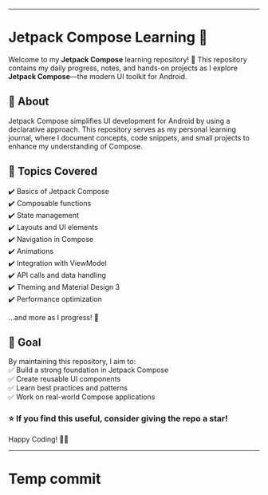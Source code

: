 

---

# Jetpack Compose Learning 🚀

Welcome to my **Jetpack Compose** learning repository! 🎉 This repository contains my daily progress, notes, and hands-on projects as I explore **Jetpack Compose**—the modern UI toolkit for Android.

## 📌 About  
Jetpack Compose simplifies UI development for Android by using a declarative approach. This repository serves as my personal learning journal, where I document concepts, code snippets, and small projects to enhance my understanding of Compose.



## 📖 Topics Covered  
✔️ Basics of Jetpack Compose  
✔️ Composable functions  
✔️ State management  
✔️ Layouts and UI elements  
✔️ Navigation in Compose  
✔️ Animations  
✔️ Integration with ViewModel  
✔️ API calls and data handling  
✔️ Theming and Material Design 3  
✔️ Performance optimization  

…and more as I progress! 🚀  

## 🎯 Goal  
By maintaining this repository, I aim to:  
✅ Build a strong foundation in Jetpack Compose  
✅ Create reusable UI components  
✅ Learn best practices and patterns  
✅ Work on real-world Compose applications  

### ⭐ If you find this useful, consider giving the repo a **star**!  

Happy Coding! 🚀🔥  

---
# Temp commit

